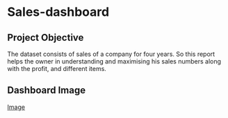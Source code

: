 # Sales-dashboard
## Project Objective
The dataset consists of sales of a company for four years. So this report helps the owner in understanding and maximising his sales numbers along with the profit, and different items.
## Dashboard Image
<a href="https://github.com/sum1tt/Sales-dashboard/blob/main/Sales%20dashboard.png">Image</a>
